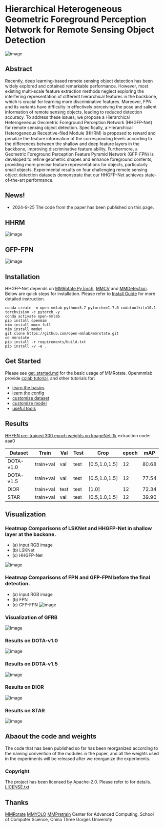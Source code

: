 # Hierarchical Heterogeneous Geometric Foreground Perception Network for Remote Sensing Object Detection
![image](./resources/HHGFP-Net.png)

## Abstract
Recently, deep learning-based remote sensing object detection has been widely explored and obtained remarkable performance. However, most existing multi-scale feature extraction methods neglect exploring the interfering representation of different hierarchical features in the backbone, which is crucial for learning more discriminative features. Moreover, FPN and its variants have difficulty in effectively perceiving the pose and salient information of remote sensing objects, leading to reduced detection accuracy. To address these issues, we propose a Hierarchical Heterogeneous Geometric Foreground Perception Network (HHGFP-Net) for remote sensing object detection. Specifically, a Hierarchical Heterogeneous Receptive-ﬁled Module (HHRM) is proposed to reward and penalize the feature information of the corresponding levels according to the differences between the shallow and deep feature layers in the backbone, improving discriminative feature ability. Furthermore, a Geometric Foreground Perception Feature Pyramid Network (GFP-FPN) is developed to refine geometric shapes and enhance foreground contents, providing more precise feature representations for objects, particularly small objects. Experimental results on four challenging remote sensing object detection datasets demonstrate that our HHGFP-Net achieves state-of-the-art performance.

## News!
- 2024-9-25 The code from the paper has been published on this page. 

## HHRM
![image](./resources/HHRM.png)

## GFP-FPN
![image](./resources/GFP-FPN.png)

## Installation

HHGFP-Net depends on [MMRotate](https://github.com/open-mmlab/mmrotate),[PyTorch](https://pytorch.org/), [MMCV](https://github.com/open-mmlab/mmcv) and [MMDetection](https://github.com/open-mmlab/mmdetection).
Below are quick steps for installation.
Please refer to [Install Guide](https://mmrotate.readthedocs.io/en/latest/install.html) for more detailed instruction.

```shell
conda create -n open-mmlab python=3.7 pytorch==1.7.0 cudatoolkit=10.1 torchvision -c pytorch -y
conda activate open-mmlab
pip install openmim
mim install mmcv-full
mim install mmdet
git clone https://github.com/open-mmlab/mmrotate.git
cd mmrotate
pip install -r requirements/build.txt
pip install -v -e .
```

## Get Started

Please see [get_started.md](docs/en/get_started.md) for the basic usage of MMRotate.
Openmmlab provide [colab tutorial](demo/MMRotate_Tutorial.ipynb), and other tutorials for:

- [learn the basics](docs/en/intro.md)
- [learn the config](docs/en/tutorials/customize_config.md)
- [customize dataset](docs/en/tutorials/customize_dataset.md)
- [customize model](docs/en/tutorials/customize_models.md)
- [useful tools](docs/en/tutorials/useful_tools.md)

## Results
[HHFEN pre-trained 300 epoch weights on ImageNet-1k](https://pan.baidu.com/s/1edUqy3Enz6cbbwdRjE3MnA) extraction code: aaa0

| Dataset | Train | Val | Test | Crop|epoch|mAP |
| ------------ | ------- | ------| ------- | ------ | ------- | ------ |
|DOTA-v1.0 | train+val | val | test | [0.5,1.0,1.5] | 12 | 80.68 |
|DOTA-v1.5 | train+val | val | test | [0.5,1.0,1.5]  | 12 | 77.54 |
|DIOR | train+val | test |test| [1.0]  | 12 | 72.34 |
|STAR|train+val | val |test | [0.5,1.0,1.5] |12| 39.90 |

## Visualization

### Heatmap Comparisons of LSKNet and HHGFP-Net in shallow layer at the backone.
- (a) input RGB image
- (b) LSKNet
- (c) HHGFP-Net

![image](./resources/attentionmap.png)


### Heatmap Comparisons of FPN and GFP-FPN before the final detection.
- (a) input RGB image
- (b) FPN
- (c) GFP-FPN
![image](./resources/AnaysisFPN.png)

### Visualization of GFRB
![image](./resources/visual_geometric.png)

### Results on  DOTA-v1.0
![image](./resources/analysis_dota.png)

### Results on  DOTA-v1.5
![image](./resources/analysis_dota15.png)

### Results on  DIOR
![image](./resources/analysis_dior.png)

### Results on  STAR
![image](./resources/analysis_star.png)

## Abaout the code and weights

The code that has been published so far has been reorganized according to the naming convention of the modules in the paper, and all the weights used in the experiments will be released after we reorganize the experiments.

### Copyright

The project has been licensed by Apache-2.0. Please refer to for details. [LICENSE.txt](./LICENSE)

## Thanks
[MMRotate](https://github.com/open-mmlab/mmrotate)
[MMYOLO](https://github.com/open-mmlab/mmrotate)
[MMPretrain](https://github.com/open-mmlab/mmrotate)
Center for Advanced Computing, School of Computer Science, China Three Gorges University
